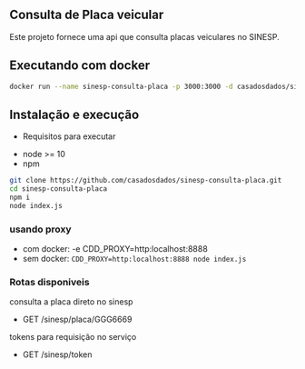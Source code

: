 ## Consulta de Placa veicular
Este projeto fornece uma api que consulta placas veiculares no SINESP.

## Executando com docker
```bash
docker run --name sinesp-consulta-placa -p 3000:3000 -d casadosdados/sinesp-consulta-placa
```

## Instalação  e execução
- Requisitos para executar
* node >= 10
* npm
 
```bash
git clone https://github.com/casadosdados/sinesp-consulta-placa.git
cd sinesp-consulta-placa
npm i
node index.js
```

### usando proxy
- com docker: -e CDD_PROXY=http:localhost:8888
- sem docker: ```CDD_PROXY=http:localhost:8888 node index.js```


### Rotas disponiveis

consulta a placa direto no sinesp
- GET /sinesp/placa/GGG6669

tokens para requisição no serviço
- GET /sinesp/token